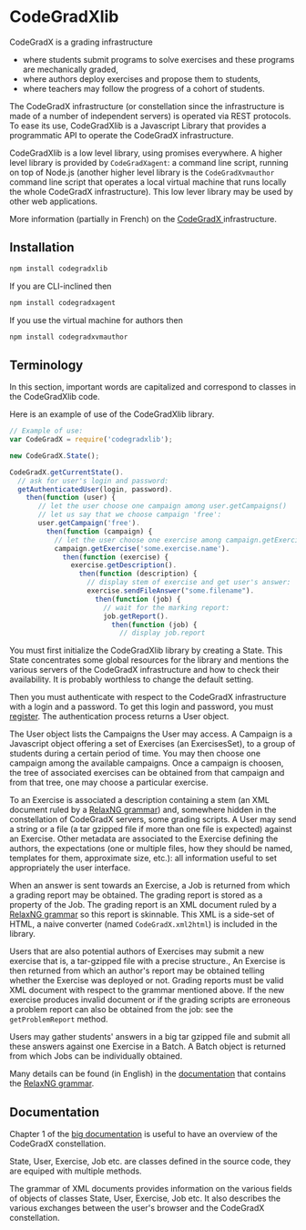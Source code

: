 # CodeGradXlib

CodeGradX is a grading infrastructure
- where students submit programs to solve exercises and these programs
  are mechanically graded,
- where authors deploy exercises and propose them to students,
- where teachers may follow the progress of a cohort of students.

The CodeGradX infrastructure (or constellation since the
infrastructure is made of a number of independent servers) is operated
via REST protocols. To ease its use, CodeGradXlib is a Javascript
Library that provides a programmatic API to operate the CodeGradX
infrastructure.

CodeGradXlib is a low level library, using promises everywhere. A
higher level library is provided by `CodeGradXagent`: a command line
script, running on top of Node.js (another higher level library is the
`CodeGradXvmauthor` command line script that operates a local virtual
machine that runs locally the whole CodeGradX infrastructure). This
low lever library may be used by other web applications.

More information (partially in French) on the [CodeGradX
](http://paracamplus.com/spip/spip.php?rubrique2) infrastructure.

## Installation

```javascript
npm install codegradxlib
```

If you are CLI-inclined then

```javascript
npm install codegradxagent
```

If you use the virtual machine for authors then

```javascript
npm install codegradxvmauthor
```

## Terminology

In this section, important words are capitalized and correspond to
classes in the CodeGradXlib code.

Here is an example of use of the CodeGradXlib library.

```javascript
// Example of use:
var CodeGradX = require('codegradxlib');

new CodeGradX.State();

CodeGradX.getCurrentState().
  // ask for user's login and password:
  getAuthenticatedUser(login, password).
    then(function (user) {
       // let the user choose one campaign among user.getCampaigns()
       // let us say that we choose campaign 'free':
       user.getCampaign('free').
         then(function (campaign) {
           // let the user choose one exercise among campaign.getExercisesSet()
           campaign.getExercise('some.exercise.name').
             then(function (exercise) {
               exercise.getDescription().
                 then(function (description) {
                   // display stem of exercise and get user's answer:
                   exercise.sendFileAnswer("some.filename").
                     then(function (job) {
                       // wait for the marking report:
                       job.getReport().
                         then(function (job) {
                           // display job.report
```


You must first initialize the CodeGradXlib library by creating a
State. This State concentrates some global resources for the library and
mentions the various servers of the CodeGradX
infrastructure and how to check their availability. It is probably
worthless to change the default setting.

Then you must authenticate with respect to the CodeGradX
infrastructure with a login and a password. To get this login and
password, you must [register](http://p.codegradx.org/).
The authentication process returns a User object.

The User object lists the Campaigns the User may access. A Campaign is
a Javascript object offering a set of Exercises (an ExercisesSet), to
a group of students during a certain period of time. You may then
choose one campaign among the available campaigns. Once a campaign is
choosen, the tree of associated exercises can be obtained from that
campaign and from that tree, one may choose a particular exercise.

To an Exercise is associated a description containing a stem (an XML
document ruled by a [RelaxNG
grammar](http://paracamplus.com/CodeGradX/Resources/fw4exRngDoc.pdf))
and, somewhere hidden in the constellation of CodeGradX servers, some
grading scripts. A User may send a string or a file (a tar gzipped
file if more than one file is expected) against an Exercise. Other
metadata are associated to the Exercise defining the authors, the
expectations (one or multiple files, how they should be named,
templates for them, approximate size, etc.): all information useful to
set appropriately the user interface.

When an answer is sent towards an Exercise, a Job is returned from
which a grading report may be obtained. The grading report is stored
as a property of the Job. The grading report is an XML document ruled
by a [RelaxNG
grammar](http://paracamplus.com/CodeGradX/Resources/fw4exRngDoc.pdf)
so this report is skinnable. This XML is a side-set of HTML, a naive
converter (named `CodeGradX.xml2html`) is included in the library.

Users that are also potential authors of Exercises may submit a new exercise
that is, a tar-gzipped file with a precise structure., An Exercise is then
returned from which an author's report may be obtained telling whether the
Exercise was deployed or not. Grading reports must be valid XML document
with respect to the grammar mentioned above. If the new exercise produces
invalid document or if the grading scripts are erroneous a problem report
can also be obtained from the job: see the `getProblemReport` method.

Users may gather students' answers in a big tar gzipped file and submit
all these answers against one Exercise in a Batch. A Batch object is
returned from which Jobs can be individually obtained.

Many details can be found (in English) in the [documentation](http://paracamplus.com/CodeGradX/Resources/overview.pdf)
that contains the [RelaxNG grammar](http://paracamplus.com/CodeGradX/Resources/fw4exRngDoc.pdf).

## Documentation

Chapter 1 of the [big
documentation](http://paracamplus.com/CodeGradX/Resources/overview.pdf)
is useful to have an overview of the CodeGradX constellation.

State, User, Exercise, Job etc. are classes defined in the source
code, they are equiped with multiple methods. 

The grammar of XML documents provides information on the various
fields of objects of classes State, User, Exercise, Job etc. It also
describes the various exchanges between the user's browser and the
CodeGradX constellation.
